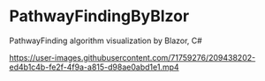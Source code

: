 # PathwayFindingByBlzor
PathwayFinding algorithm visualization by Blazor, C#



https://user-images.githubusercontent.com/71759276/209438202-ed4b1c4b-fe2f-4f9a-a815-d98ae0abd1e1.mp4

